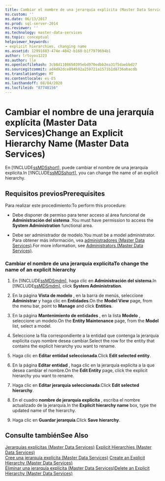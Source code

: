 ```yaml
---
title: Cambiar el nombre de una jerarquía explícita (Master Data Services) | Microsoft Docs
ms.custom: ''
ms.date: 06/13/2017
ms.prod: sql-server-2014
ms.reviewer: ''
ms.technology: master-data-services
ms.topic: conceptual
helpviewer_keywords:
- explicit hierarchies, changing name
ms.assetid: 12991603-474e-4042-b160-b1f7979694b1
author: lrtoyou1223
ms.author: lle
ms.openlocfilehash: 3cb8d1108650395ebd970edbb2ea31f5daebbd27
ms.sourcegitcommit: ad4d92dce894592a259721a1571b1d8736abacdb
ms.translationtype: MT
ms.contentlocale: es-ES
ms.lasthandoff: 08/04/2020
ms.locfileid: "87748156"
---
```

# <a name="change-an-explicit-hierarchy-name-master-data-services"></a><span data-ttu-id="e1e6f-102">Cambiar el nombre de una jerarquía explícita (Master Data Services)</span><span class="sxs-lookup"><span data-stu-id="e1e6f-102">Change an Explicit Hierarchy Name (Master Data Services)</span></span>
  <span data-ttu-id="e1e6f-103">En [!INCLUDE[ssMDSshort](../includes/ssmdsshort-md.md)], puede cambiar el nombre de una jerarquía explícita.</span><span class="sxs-lookup"><span data-stu-id="e1e6f-103">In [!INCLUDE[ssMDSshort](../includes/ssmdsshort-md.md)], you can change the name of an explicit hierarchy.</span></span>  
  
## <a name="prerequisites"></a><span data-ttu-id="e1e6f-104">Requisitos previos</span><span class="sxs-lookup"><span data-stu-id="e1e6f-104">Prerequisites</span></span>  
 <span data-ttu-id="e1e6f-105">Para realizar este procedimiento:</span><span class="sxs-lookup"><span data-stu-id="e1e6f-105">To perform this procedure:</span></span>  
  
-   <span data-ttu-id="e1e6f-106">Debe disponer de permiso para tener acceso al área funcional de **Administración del sistema** .</span><span class="sxs-lookup"><span data-stu-id="e1e6f-106">You must have permission to access the **System Administration** functional area.</span></span>  
  
-   <span data-ttu-id="e1e6f-107">Debe ser administrador de modelo.</span><span class="sxs-lookup"><span data-stu-id="e1e6f-107">You must be a model administrator.</span></span> <span data-ttu-id="e1e6f-108">Para obtener más información, vea [administradores &#40;Master Data Services&#41;](administrators-master-data-services.md).</span><span class="sxs-lookup"><span data-stu-id="e1e6f-108">For more information, see [Administrators &#40;Master Data Services&#41;](administrators-master-data-services.md).</span></span>  
  
### <a name="to-change-the-name-of-an-explicit-hierarchy"></a><span data-ttu-id="e1e6f-109">Cambiar el nombre de una jerarquía explícita</span><span class="sxs-lookup"><span data-stu-id="e1e6f-109">To change the name of an explicit hierarchy</span></span>  
  
1.  <span data-ttu-id="e1e6f-110">En [!INCLUDE[ssMDSmdm](../includes/ssmdsmdm-md.md)], haga clic en **Administración del sistema**.</span><span class="sxs-lookup"><span data-stu-id="e1e6f-110">In [!INCLUDE[ssMDSmdm](../includes/ssmdsmdm-md.md)], click **System Administration**.</span></span>  
  
2.  <span data-ttu-id="e1e6f-111">En la página **Vista de modelo** , en la barra de menús, seleccione **Administrar** y haga clic en **Entidades**.</span><span class="sxs-lookup"><span data-stu-id="e1e6f-111">On the **Model View** page, from the menu bar, point to **Manage** and click **Entities**.</span></span>  
  
3.  <span data-ttu-id="e1e6f-112">En la página **Mantenimiento de entidades** , en la lista **Modelo** , seleccione un modelo.</span><span class="sxs-lookup"><span data-stu-id="e1e6f-112">On the **Entity Maintenance** page, from the **Model** list, select a model.</span></span>  
  
4.  <span data-ttu-id="e1e6f-113">Seleccione la fila correspondiente a la entidad que contenga la jerarquía explícita cuyo nombre desea cambiar.</span><span class="sxs-lookup"><span data-stu-id="e1e6f-113">Select the row for the entity that contains the explicit hierarchy you want to rename.</span></span>  
  
5.  <span data-ttu-id="e1e6f-114">Haga clic en **Editar entidad seleccionada**.</span><span class="sxs-lookup"><span data-stu-id="e1e6f-114">Click **Edit selected entity**.</span></span>  
  
6.  <span data-ttu-id="e1e6f-115">En la página **Editar entidad** , haga clic en la jerarquía explícita a la que desea cambiar el nombre.</span><span class="sxs-lookup"><span data-stu-id="e1e6f-115">On the **Edit Entity** page, click the explicit hierarchy you want to rename.</span></span>  
  
7.  <span data-ttu-id="e1e6f-116">Haga clic en **Editar jerarquía seleccionada**.</span><span class="sxs-lookup"><span data-stu-id="e1e6f-116">Click **Edit selected hierarchy**.</span></span>  
  
8.  <span data-ttu-id="e1e6f-117">En el cuadro **nombre de jerarquía explícita** , escriba el nombre actualizado de la jerarquía.</span><span class="sxs-lookup"><span data-stu-id="e1e6f-117">In the **Explicit hierarchy name** box, type the updated name of the hierarchy.</span></span>  
  
9. <span data-ttu-id="e1e6f-118">Haga clic en **Guardar jerarquía**.</span><span class="sxs-lookup"><span data-stu-id="e1e6f-118">Click **Save hierarchy**.</span></span>  
  
## <a name="see-also"></a><span data-ttu-id="e1e6f-119">Consulte también</span><span class="sxs-lookup"><span data-stu-id="e1e6f-119">See Also</span></span>  
 <span data-ttu-id="e1e6f-120">[Jerarquías explícitas &#40;Master Data Services&#41;](../../2014/master-data-services/explicit-hierarchies-master-data-services.md) </span><span class="sxs-lookup"><span data-stu-id="e1e6f-120">[Explicit Hierarchies &#40;Master Data Services&#41;](../../2014/master-data-services/explicit-hierarchies-master-data-services.md) </span></span>  
 <span data-ttu-id="e1e6f-121">[Cree una jerarquía explícita &#40;Master Data Services&#41;](../../2014/master-data-services/create-an-explicit-hierarchy-master-data-services.md) </span><span class="sxs-lookup"><span data-stu-id="e1e6f-121">[Create an Explicit Hierarchy &#40;Master Data Services&#41;](../../2014/master-data-services/create-an-explicit-hierarchy-master-data-services.md) </span></span>  
 [<span data-ttu-id="e1e6f-122">Eliminar una jerarquía explícita &#40;Master Data Services&#41;</span><span class="sxs-lookup"><span data-stu-id="e1e6f-122">Delete an Explicit Hierarchy &#40;Master Data Services&#41;</span></span>](../../2014/master-data-services/delete-an-explicit-hierarchy-master-data-services.md)  
  
  

